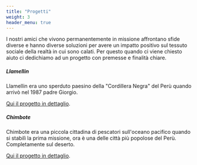 ```yaml
---
title: "Progetti"
weight: 3
header_menu: true
---
```


I nostri amici che vivono permanentemente in missione affrontano sfide diverse e hanno diverse soluzioni per avere un impatto positivo sul tessuto sociale della realtà in cui sono calati. Per questo quando ci viene chiesto aiuto ci dedichiamo ad un progetto con premesse e finalità chiare.

##### Llamellin

Llamellin era uno sperduto paesino della "Cordillera Negra" del Perù quando arrivò nel 1987 padre Giorgio.

[Qui il progetto in dettaglio](llamellin).

##### Chimbote

Chimbote era una piccola cittadina di pescatori sull'oceano pacifico quando si stabilì la prima missione, ora è una delle città più popolose del Perù. Completamente sul deserto.

[Qui il progetto in dettaglio](chimbote).
